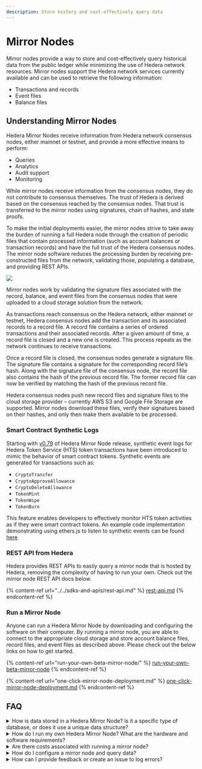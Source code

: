 ```yaml
---
description: Store history and cost-effectively query data
---
```


# Mirror Nodes

Mirror nodes provide a way to store and cost-effectively query historical data from the public ledger while minimizing the use of Hedera network resources. Mirror nodes support the Hedera network services currently available and can be used to retrieve the following information:

- Transactions and records
- Event files
- Balance files

## Understanding Mirror Nodes

Hedera Mirror Nodes receive information from Hedera network consensus nodes, either mainnet or testnet, and provide a more effective means to perform:

- Queries
- Analytics
- Audit support
- Monitoring

While mirror nodes receive information from the consensus nodes, they do not contribute to consensus themselves. The trust of Hedera is derived based on the consensus reached by the consensus nodes. That trust is transferred to the mirror nodes using signatures, chain of hashes, and state proofs.

To make the initial deployments easier, the mirror nodes strive to take away the burden of running a full Hedera node through the creation of periodic files that contain processed information (such as account balances or transaction records) and have the full trust of the Hedera consensus nodes. The mirror node software reduces the processing burden by receiving pre-constructed files from the network, validating those, populating a database, and providing REST APIs.

![](../../.gitbook/assets/betamirrornode-overview.jpg)

Mirror nodes work by validating the signature files associated with the record, balance, and event files from the consensus nodes that were uploaded to a cloud storage solution from the network.

As transactions reach consensus on the Hedera network, either mainnet or testnet, Hedera consensus nodes add the transaction and its associated records to a record file. A record file contains a series of ordered transactions and their associated records. After a given amount of time, a record file is closed and a new one is created. This process repeats as the network continues to receive transactions.

Once a record file is closed, the consensus nodes generate a signature file. The signature file contains a signature for the corresponding record file’s hash. Along with the signature file of the consensus node, the record file also contains the hash of the previous record file. The former record file can now be verified by matching the hash of the previous record file.

Hedera consensus nodes push new record files and signature files to the cloud storage provider – currently AWS S3 and Google File Storage are supported. Mirror nodes download these files, verify their signatures based on their hashes, and only then make them available to be processed.

### Smart Contract Synthetic Logs

Starting with [v0.79](../../networks/release-notes/mirror-node.md#v0.79) of Hedera Mirror Node release, synthetic event logs for Hedera Token Service (HTS) token transactions have been introduced to mimic the behavior of smart contract tokens. Synthetic events are generated for transactions such as:

- `CryptoTransfer`
- `CryptoApproveAllowance`
- `CryptoDeleteAllowance`
- `TokenMint`
- `TokenWipe`
- `TokenBurn`

This feature enables developers to effectively monitor HTS token activities as if they were smart contract tokens. An example code implementation demonstrating using ethers.js to listen to synthetic events can be found [here](https://github.com/ed-marquez/hedera-example-hts-synthetic-events-sdk-ethers).

### REST API from Hedera

Hedera provides REST APIs to easily query a mirror node that is hosted by Hedera, removing the complexity of having to run your own. Check out the mirror node REST API docs below.

{% content-ref url="../../sdks-and-apis/rest-api.md" %}
[rest-api.md](../../sdks-and-apis/rest-api.md)
{% endcontent-ref %}

### Run a Mirror Node

Anyone can run a Hedera Mirror Node by downloading and configuring the software on their computer. By running a mirror node, you are able to connect to the appropriate cloud storage and store account balance files, record files, and event files as described above. Please check out the below links on how to get started.

{% content-ref url="run-your-own-beta-mirror-node/" %}
[run-your-own-beta-mirror-node](run-your-own-beta-mirror-node/)
{% endcontent-ref %}

{% content-ref url="one-click-mirror-node-deployment.md" %}
[one-click-mirror-node-deployment.md](one-click-mirror-node-deployment.md)
{% endcontent-ref %}

## FAQ

<details>

<summary>How is data stored in a Hedera Mirror Node? Is it a specific type of database, or does it use a unique data structure?</summary>

Hedera Mirror Nodes use [PostgreSQL](../../support-and-community/glossary.md#postgresql) databases to store the transaction and event data organized in a structure that mirrors the Hedera Network. Once the mirror node receives record files from Hedera Consensus nodes, the data is validated and loaded into the database.

</details>

<details>

<summary>How do I run my own Hedera Mirror Node? What are the hardware and software requirements?</summary>

Setting up a Hedera Mirror Node involves both hardware and software components. The requirements can be found [here](run-your-own-beta-mirror-node/).

To run your mirror node, follow the steps in the "[Run Your Own Mirror Node](run-your-own-beta-mirror-node/)" guide.

</details>

<details>

<summary>Are there costs associated with running a mirror node?</summary>

No, Hedera does not charge for running a mirror node. However, there are costs associated with purchasing the hardware, internet connection, and potential cloud service fees. The hardware and software requirements can be found [here](run-your-own-beta-mirror-node/).

</details>

<details>

<summary>How do I configure a mirror node and query data?</summary>

You can configure your own Hedera Mirror Node by following the step-by-step instructions provided in the "[How to Configure a Mirror Node and Query Data](../../tutorials/more-tutorials/how-to-configure-a-mirror-node-and-query-specific-data.md)" guide. The guide provides instructions on prerequisites, node setup, configuration, and querying the node. Additionally, you can find more details about retention and transaction and entity filtering in the guide.

</details>

<details>

<summary>How can I provide feedback or create an issue to log errors?</summary>

To provide feedback or log errors, please refer to the [Contributing Guide](../../support-and-community/contributing-guide.md) and submit an issue in the Hedera Docs [GitHub repository](https://github.com/hashgraph/hedera-json-rpc-relay/issues).

</details>

